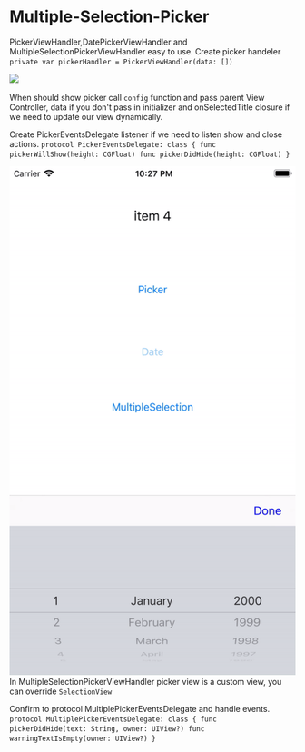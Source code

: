 # Multiple-Selection-Picker

PickerViewHandler,DatePickerViewHandler and MultipleSelectionPickerViewHandler easy to use.
Create picker handeler `private var pickerHandler = PickerViewHandler(data: [])`

![](https://github.com/Brsoyan/Multiple-Selection-Picker/blob/master/Info/gif1.gif)

When should show picker call `config` function and pass parent View Controller, data if you don't pass in initializer and onSelectedTitle closure if we need to update our view dynamically.

Create PickerEventsDelegate listener if we need to listen show and close actions.
`
protocol PickerEventsDelegate: class {
    func pickerWillShow(height: CGFloat)
    func pickerDidHide(height: CGFloat)
}
` 

![](https://github.com/Brsoyan/Multiple-Selection-Picker/blob/master/Info/gif2.gif)
In MultipleSelectionPickerViewHandler picker view is a custom view, you can override `SelectionView`

Confirm to protocol MultiplePickerEventsDelegate and handle events.
`
protocol MultiplePickerEventsDelegate: class {
    func pickerDidHide(text: String, owner: UIView?)
    func warningTextIsEmpty(owner: UIView?)
}
`
